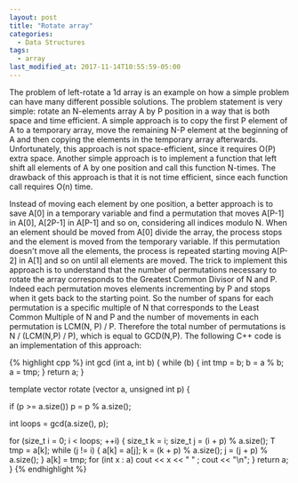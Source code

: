 ```yaml
---
layout: post
title: "Rotate array"
categories:
  - Data Structures
tags:
  - array
last_modified_at: 2017-11-14T10:55:59-05:00
---
```


The problem of left-rotate a 1d array is an example on how a simple problem can have many different possible solutions. The problem statement is very simple: rotate an N-elements array A by P position in a way that is both space and time efficient. A simple approach is to copy the first P element of A to a temporary array, move the remaining N-P element at the beginning of A and then copying the elements in the temporary array afterwards. Unfortunately, this approach is not space-efficient, since it requires O(P) extra space. Another simple approach is to implement a function that left shift all elements of A by one position and call this function N-times. The drawback of this approach is that it is not time efficient, since each function call requires O(n) time.

Instead of moving each element by one position, a better approach is to save A[0] in a temporary variable and find a permutation that moves A[P-1] in A[0], A[2P-1] in A[P-1] and so on, considering all indices modulo N. When an element should be moved from A[0] divide the array, the process stops and the element is moved from the temporary variable. If this permutation doesn't move all the elements, the process is repeated starting moving A[P-2] in A[1] and so on until all elements are moved. The trick to implement this approach is to understand that the number of permutations necessary to rotate the array corresponds to the Greatest Common Divisor of N and P. Indeed each permutation moves elements incrementing by P and stops when it gets back to the starting point. So the number of spans for each permutation is a specific multiple of N that corresponds to the Least Common Multiple of N and P and the number of movements in each permutation is LCM(N, P) / P. Therefore the total number of permutations is N / (LCM(N,P) / P), which is equal to GCD(N,P). The following C++ code is an implementation of this approach:

{% highlight cpp %} 
int gcd (int a, int b) {
  while (b) {
    int tmp = b;
    b = a % b;
    a = tmp;
  }
  return a;
}

template <typename T>
vector<T> rotate (vector<T> a, unsigned int p) {

  if (p >= a.size()) p = p % a.size();

  int loops = gcd(a.size(), p);

  for (size_t i = 0; i < loops; ++i) {
    size_t k = i;
    size_t j = (i + p) % a.size();
    T tmp = a[k];
    while (j != i) {
      a[k] = a[j];
      k = (k + p) % a.size();
      j = (j + p) % a.size();
    }
    a[k] = tmp;
    for (int x : a) cout << x << " " ;
    cout << "\n";
  }
  return a;
} 
{% endhighlight %}

